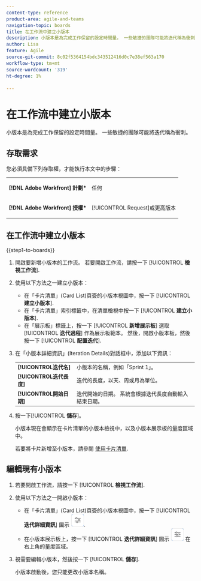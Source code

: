 ```yaml
---
content-type: reference
product-area: agile-and-teams
navigation-topic: boards
title: 在工作流中建立小版本
description: 小版本是為完成工作保留的設定時間量。 一些敏捷的團隊可能將迭代稱為衝刺。
author: Lisa
feature: Agile
source-git-commit: 8c02f5364154bdc343512416d0c7e38ef563a170
workflow-type: tm+mt
source-wordcount: '319'
ht-degree: 1%

---
```


# 在工作流中建立小版本

小版本是為完成工作保留的設定時間量。 一些敏捷的團隊可能將迭代稱為衝刺。

## 存取需求

您必須具備下列存取權，才能執行本文中的步驟：

<table style="table-layout:auto"> 
 <col> 
 </col> 
 <col> 
 </col> 
 <tbody> 
  <tr> 
   <td role="rowheader"><strong>[!DNL Adobe Workfront] 計劃*</strong></td> 
   <td> <p>任何</p> </td> 
  </tr> 
  <tr> 
   <td role="rowheader"><strong>[!DNL Adobe Workfront] 授權*</strong></td> 
   <td> <p>[!UICONTROL Request]或更高版本</p> </td> 
  </tr> 
 </tbody> 
</table>

## 在工作流中建立小版本

{{step1-to-boards}}

1. 開啟要新增小版本的工作流。 若要開啟工作流，請按一下 [!UICONTROL **檢視工作流**].
1. 使用以下方法之一建立小版本：

   * 在「卡片清單」(Card List)頁簽的小版本視圖中，按一下 [!UICONTROL **建立小版本**].
   * 在「卡片清單」索引標籤中，在清單檢視中按一下 [!UICONTROL **建立小版本**].
   * 在「展示板」標籤上，按一下 [!UICONTROL **新增展示板**] 選取 [!UICONTROL **迭代過程**] 作為展示板範本。 然後，開啟小版本板，然後按一下 [!UICONTROL **配置迭代**].

1. 在「小版本詳細資訊」(Iteration Details)對話框中，添加以下資訊：

   <table style="table-layout:auto"> 
    <tbody> 
     <tr> 
      <td><strong>[!UICONTROL迭代名]</strong></td> 
      <td>小版本的名稱，例如「Sprint 1」。</td> 
     </tr> 
     <tr> 
      <td><strong>[!UICONTROL迭代長度]</strong></td> 
      <td>迭代的長度，以天、周或月為單位。</td> 
     </tr>
     <tr> 
      <td><strong>[!UICONTROL開始日期]</strong></td> 
      <td>迭代開始的日期。 系統會根據迭代長度自動輸入結束日期。</td> 
     </tr> 
    </tbody> 
   </table>

1. 按一下&#x200B;[!UICONTROL **儲存**]。

   小版本現在會顯示在卡片清單的小版本檢視中，以及小版本展示板的量度區域中。

   若要將卡片新增至小版本，請參閱 [使用卡片清單](/help/quicksilver/agile/use-boards-agile-planning-tools/use-card-list.md).

## 編輯現有小版本

1. 若要開啟工作流，請按一下 [!UICONTROL **檢視工作流**].
1. 使用以下方法之一開啟小版本：

   * 在「卡片清單」(Card List)頁簽的小版本視圖中，按一下 [!UICONTROL **迭代詳細資訊**] 圖示 ![迭代詳細資訊](assets/iteration-details-button.png).
   * 在小版本展示板上，按一下 [!UICONTROL **迭代詳細資訊**] 圖示 ![迭代詳細資訊](assets/iteration-details-button.png) 在右上角的量度區域。

1. 視需要編輯小版本，然後按一下 [!UICONTROL **儲存**].

   小版本啟動後，您只能更改小版本名稱。

